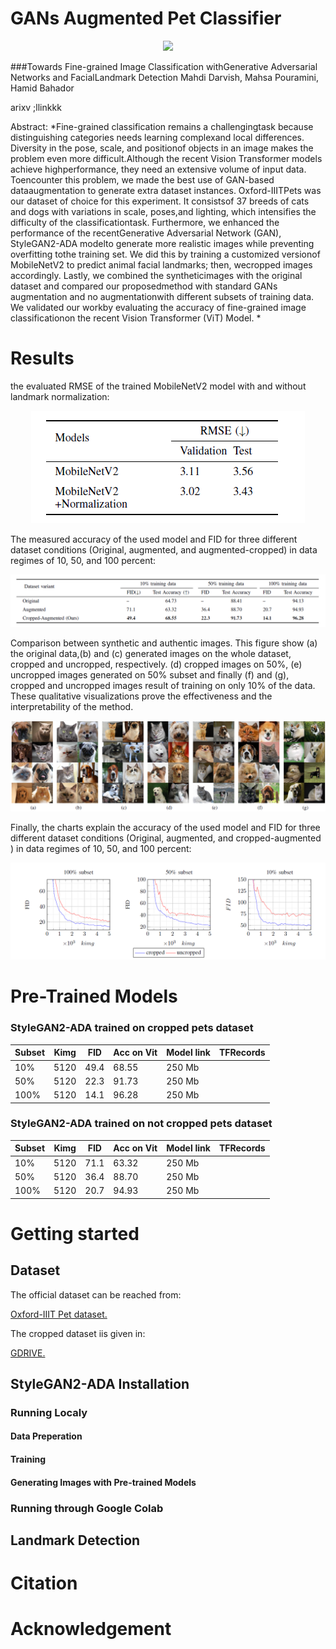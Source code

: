 # GANs Augmented Pet Classifier
<div style="text-align:center"><img src="Figures/training_sequence.gif" /></div>

###Towards Fine-grained Image Classification withGenerative Adversarial Networks and FacialLandmark Detection
Mahdi Darvish, Mahsa Pouramini, Hamid Bahador

arixv ;llinkkk

Abstract: *Fine-grained   classification   remains   a   challengingtask  because  distinguishing  categories  needs  learning  complexand  local  differences.  Diversity  in  the  pose,  scale,  and  positionof  objects  in  an  image  makes  the  problem  even  more  difficult.Although  the  recent  Vision  Transformer  models  achieve  highperformance,  they  need  an  extensive  volume  of  input  data.  Toencounter this problem, we made the best use of GAN-based dataaugmentation  to  generate  extra  dataset  instances.  Oxford-IIITPets  was  our  dataset  of  choice  for  this  experiment.  It  consistsof  37  breeds  of  cats  and  dogs  with  variations  in  scale,  poses,and  lighting,  which  intensifies  the  difficulty  of  the  classificationtask.  Furthermore,  we  enhanced  the  performance  of  the  recentGenerative Adversarial Network (GAN), StyleGAN2-ADA modelto generate more realistic images while preventing overfitting tothe  training  set.  We  did  this  by  training  a  customized  versionof  MobileNetV2  to  predict  animal  facial  landmarks;  then,  wecropped  images  accordingly.  Lastly,  we  combined  the  syntheticimages  with  the  original  dataset  and  compared  our  proposedmethod with standard GANs augmentation and no augmentationwith  different  subsets  of  training  data.  We  validated  our  workby  evaluating  the  accuracy  of  fine-grained  image  classificationon the recent Vision Transformer (ViT) Model. *

# Results

the evaluated RMSE of the trained MobileNetV2 model with
and without landmark normalization:

<div style="text-align:center"><img src="Figures/RMSE.PNG" /></div>

The measured accuracy of the used model and FID for three different dataset conditions (Original, augmented, and augmented-cropped) in data regimes of 10, 50, and 100 percent:

<div style="text-align:center"><img src="Figures/FID.PNG" /></div>

Comparison between synthetic and authentic images. This figure show (a) the original data,(b) and (c) generated images on
the whole dataset, cropped and uncropped, respectively. (d) cropped images on 50%, (e) uncropped images generated on 50%
subset and finally (f) and (g), cropped and uncropped images result of training on only 10% of the data. These qualitative
visualizations prove the effectiveness and the interpretability of the method.

<div style="text-align:center"><img src="Figures/result's pic.PNG" /></div>

Finally, the charts explain the accuracy of the used model and FID for three different dataset conditions (Original, augmented, and cropped-augmented ) in data regimes of 10, 50, and 100 percent:

<div style="text-align:center"><img src="Figures/charts.PNG" /></div>

# Pre-Trained Models

### StyleGAN2-ADA trained on cropped pets dataset 



| Subset | Kimg | FID  | Acc on Vit | Model link | TFRecords |
|--------|------|------|------------|------------|-----------|
| 10%    | 5120 | 49.4 | 68.55      | 250 Mb     |           |
| 50%    | 5120 | 22.3 | 91.73      | 250 Mb     |           |
| 100%   | 5120 | 14.1 | 96.28      | 250 Mb     |           |


### StyleGAN2-ADA trained on not cropped pets dataset 

| Subset | Kimg | FID  | Acc on Vit | Model link | TFRecords |
|--------|------|------|------------|------------|-----------|
| 10%    | 5120 | 71.1 | 63.32      | 250 Mb     |           |
| 50%    | 5120 | 36.4 | 88.70      | 250 Mb     |           |
| 100%   | 5120 | 20.7 | 94.93      | 250 Mb     |           |

# Getting started
## Dataset

The official dataset can be reached from:

[Oxford-IIIT Pet dataset.](https://www.robots.ox.ac.uk/~vgg/data/pets/)

The cropped dataset iis given in:

[GDRIVE.](https://drive.google.com/drive/u/7/my-drive)

## StyleGAN2-ADA Installation
### Running Localy
#### Data Preperation
#### Training
#### Generating Images with Pre-trained Models
 ### Running through Google Colab
## Landmark Detection
# Citation

# Acknowledgement
